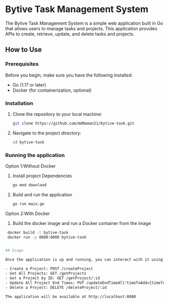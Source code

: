 # Bytive Task Management System

The Bytive Task Management System is a simple web application built in Go that allows users to manage tasks and projects. This application provides APIs to create, retrieve, update, and delete tasks and projects.

## How to Use

### Prerequisites

Before you begin, make sure you have the following installed:

- Go (1.17 or later)
- Docker (for containerization, optional)

### Installation

1. Clone the repository to your local machine:

   ```bash
   git clone https://github.com/mdNoman21/bytive-task.git
2. Navigate to the project directory: 
   ```bash
   cd bytive-task
   
### Running the application 

Option 1:Without Docker 

1. Install project Dependencies
   ```bash 
   go mod download
2. Build and run the application
   ```bash
   go run main.go


Option 2:With Docker
1.  Build the docker image and run a Docker container from the image
   ```bash 
    docker build -t bytive-task 
    docker run -p 8080:8080 bytive-task


## Usage

Once the application is up and running, you can interact with it using APIs. Here are some of the available endpoints:

- Create a Project: POST /createProject
- Get All Projects: GET /getProjects
- Get a Project by ID: GET /getProject/:id
- Update All Project End Times: PUT /updateEndTimeAll?timeToAdd={timeToAdd}
- Delete a Project: DELETE /deleteProject/:id

The application will be available at http://localhost:8080




   

